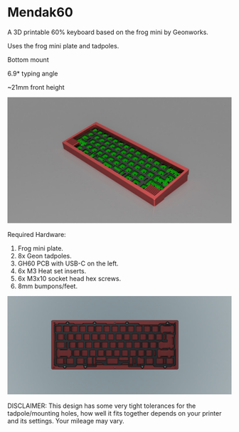 # Mendak60
A 3D printable 60% keyboard based on the frog mini by Geonworks.

Uses the frog mini plate and tadpoles.

Bottom mount

6.9* typing angle

~21mm front height

![Photo1](Mendak60.jpg?raw=true)

Required Hardware:
1. Frog mini plate.
2. 8x Geon tadpoles.
3. GH60 PCB with USB-C on the left.
4. 6x M3 Heat set inserts.
5. 6x M3x10 socket head hex screws.
6. 8mm bumpons/feet.

![Photo2](mounting.jpg?raw=true)

DISCLAIMER: This design has some very tight tolerances for the tadpole/mounting holes, how well it fits together depends on your printer and its settings. Your mileage may vary.
